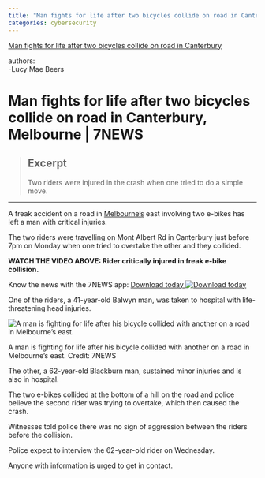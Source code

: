 ```yaml
---
title: "Man fights for life after two bicycles collide on road in Canterbury"
categories: cybersecurity
---
```



[Man fights for life after two bicycles collide on road in Canterbury](https://7news.com.au/news/man-fights-for-life-after-two-bicycles-collide-on-road-in-canterbury-melbourne-c-13412780)  

authors:  
-Lucy Mae Beers  


# Man fights for life after two bicycles collide on road in Canterbury, Melbourne | 7NEWS

> ## Excerpt
> Two riders were injured in the crash when one tried to do a simple move.

---
A freak accident on a road in [Melbourne’s](https://7news.com.au/news/melbourne) east involving two e-bikes has left a man with critical injuries.

The two riders were travelling on Mont Albert Rd in Canterbury just before 7pm on Monday when one tried to overtake the other and they collided.

**WATCH THE VIDEO ABOVE: Rider critically injured in freak e-bike collision.**

Know the news with the 7NEWS app: [Download today ![Download today](Man%20fights%20for%20life%20after%20two%20bicycles%20collide%20on%20road%20in%20Canterbury,%20Melbourne%20%207NEWS/right-red-arrow.92bca5db.svg)](https://7news.com.au/app?utm_source=7NEWS&utm_medium=contextual-link-app&utm_campaign=7news-app) 

One of the riders, a 41-year-old Balwyn man, was taken to hospital with life-threatening head injuries.

![A man is fighting for life after his bicycle collided with another on a road in Melbourne’s east.](Man%20fights%20for%20life%20after%20two%20bicycles%20collide%20on%20road%20in%20Canterbury,%20Melbourne%20%207NEWS/059e85eedc1a28321a64cbd8b3471b569f8bf6b9.png)

A man is fighting for life after his bicycle collided with another on a road in Melbourne’s east. Credit: 7NEWS

The other, a 62-year-old Blackburn man, sustained minor injuries and is also in hospital.

The two e-bikes collided at the bottom of a hill on the road and police believe the second rider was trying to overtake, which then caused the crash.

Witnesses told police there was no sign of aggression between the riders before the collision.

Police expect to interview the 62-year-old rider on Wednesday.

Anyone with information is urged to get in contact.